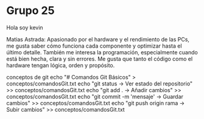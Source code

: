 # Grupo 25
Hola soy kevin


Matias Astrada: Apasionado por el hardware y el rendimiento de las PCs, me gusta saber cómo funciona cada componente y optimizar hasta el último detalle. También me interesa la programación, especialmente cuando está bien hecha, clara y sin errores. Me gusta que tanto el código como el hardware tengan lógica, orden y propósito.


conceptos de git
echo "# Comandos Git Básicos" > conceptos/comandosGit.txt
echo "git status -> Ver estado del repositorio" >> conceptos/comandosGit.txt
echo "git add . -> Añadir cambios" >> conceptos/comandosGit.txt
echo "git commit -m 'mensaje' -> Guardar cambios" >> conceptos/comandosGit.txt
echo "git push origin rama -> Subir cambios" >> conceptos/comandosGit.txt
